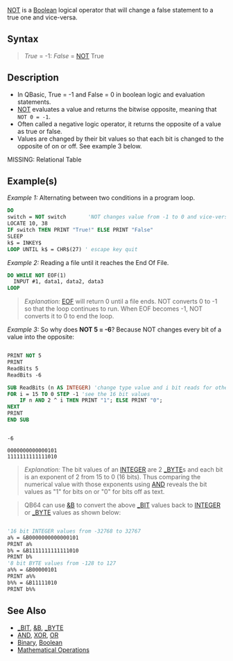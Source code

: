 [NOT](NOT) is a [Boolean](Boolean) logical operator that will change a false statement to a true one and vice-versa. 

## Syntax

> *True* = -1: *False* = [NOT](NOT) True

## Description

* In QBasic, True = -1 and False = 0 in boolean logic and evaluation statements.
* [NOT](NOT) evaluates a value and returns the bitwise opposite, meaning that `NOT 0 = -1`.
* Often called a negative logic operator, it returns the opposite of a value as true or false.
* Values are changed by their bit values so that each bit is changed to the opposite of on or off. See example 3 below.

MISSING: Relational Table

## Example(s)

*Example 1:* Alternating between two conditions in a program loop.

```vb
DO
switch = NOT switch       'NOT changes value from -1 to 0 and vice-versa
LOCATE 10, 38
IF switch THEN PRINT "True!" ELSE PRINT "False"
SLEEP
k$ = INKEY$
LOOP UNTIL k$ = CHR$(27) ' escape key quit

```

*Example 2:* Reading a file until it reaches the End Of File.

```vb
DO WHILE NOT EOF(1) 
  INPUT #1, data1, data2, data3
LOOP 

```

> *Explanation:* [EOF](EOF) will return 0 until a file ends. NOT converts 0 to -1 so that the loop continues to run. When EOF becomes -1, NOT converts it to 0 to end the loop.

*Example 3:* So why does **NOT 5 = -6**? Because NOT changes every bit of a value into the opposite:

```vb

PRINT NOT 5
PRINT
ReadBits 5
ReadBits -6

SUB ReadBits (n AS INTEGER) 'change type value and i bit reads for other whole type values
FOR i = 15 TO 0 STEP -1 'see the 16 bit values
    IF n AND 2 ^ i THEN PRINT "1"; ELSE PRINT "0";
NEXT
PRINT
END SUB 

```

```text

-6

0000000000000101
1111111111111010

```

> *Explanation:* The bit values of an [INTEGER](INTEGER) are 2 [_BYTE](_BYTE)s and each bit is an exponent of 2 from 15 to 0 (16 bits). Thus comparing the numerical value with those exponents using [AND](AND) reveals the bit values as "1" for bits on or "0" for bits off as text. 

>  QB64 can use [&B](&B) to convert the above [_BIT](_BIT) values back to [INTEGER](INTEGER) or [_BYTE](_BYTE) values as shown below:

```vb

'16 bit INTEGER values from -32768 to 32767
a% = &B0000000000000101
PRINT a%
b% = &B1111111111111010
PRINT b%
'8 bit BYTE values from -128 to 127
a%% = &B00000101
PRINT a%%
b%% = &B11111010
PRINT b%%

```

## See Also

* [_BIT](_BIT), [&B](&B), [_BYTE](_BYTE)  
* [AND](AND), [XOR](XOR), [OR](OR)
* [Binary](Binary), [Boolean](Boolean) 
* [Mathematical Operations](Mathematical-Operations)
